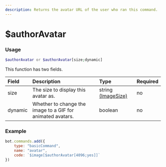 ```yaml
---
description: Returns the avatar URL of the user who ran this command.
---
```


# $authorAvatar
### Usage
```php
$authorAvatar or $authorAvatar[size;dynamic]
```
This function has two fields.

| Field | Description | Type | Required |
| :--- | :--- | :--- | :--- |
| size | The size to display this avatar as. | string [(ImageSize)](/src/typedefs/imagesizes.md) | no |
| dynamic | Whether to change the image to a GIF for animated avatars. | boolean | no |

### Example
```javascript
bot.commands.add({
    type: "basicCommand",
    name: "avatar",
    code: `$image[$authorAvatar[4096;yes]]`
})
```